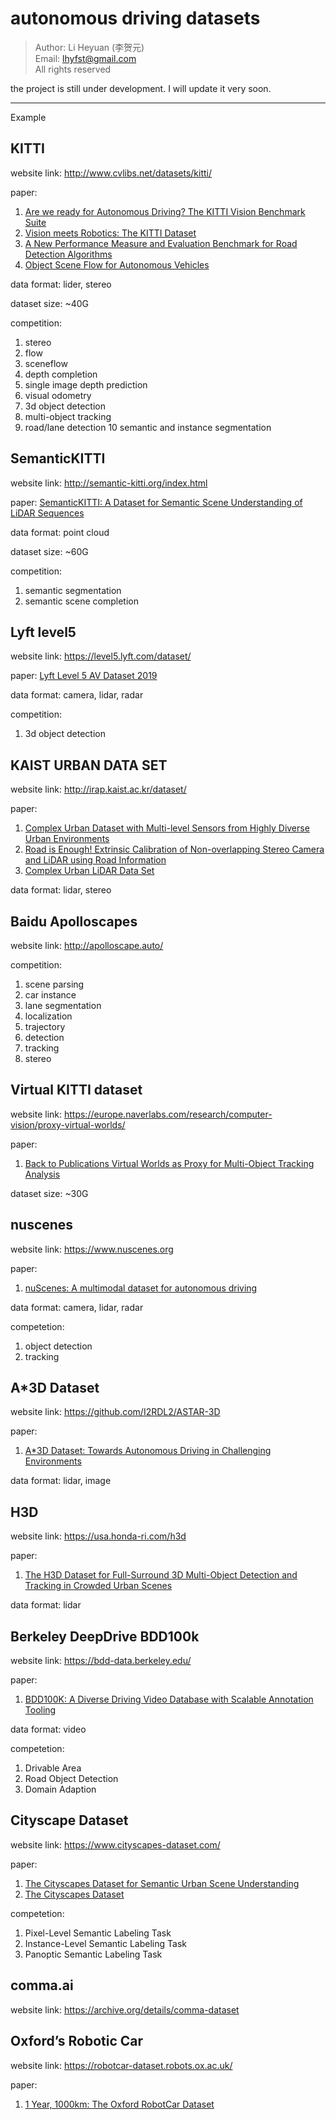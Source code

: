 # autonomous driving datasets

> Author: Li Heyuan (李贺元)<br>
> Email: lhyfst@gmail.com<br>
> All rights reserved

the project is still under development. I will update it very soon.

---

Example
## KITTI
website link: http://www.cvlibs.net/datasets/kitti/

paper: 
1. [Are we ready for Autonomous Driving? The KITTI Vision Benchmark Suite](http://www.cvlibs.net/publications/Geiger2012CVPR.pdf)
2. [Vision meets Robotics: The KITTI Dataset](http://www.cvlibs.net/publications/Geiger2013IJRR.pdf)
3. [A New Performance Measure and Evaluation Benchmark for Road Detection Algorithms](http://www.cvlibs.net/publications/Fritsch2013ITSC.pdf)
4. [Object Scene Flow for Autonomous Vehicles](http://www.cvlibs.net/publications/Menze2015CVPR.pdf)

data format: lider, stereo

dataset size: ~40G

competition: 
1. stereo
2. flow
3. sceneflow
4. depth completion
5. single image depth prediction
6. visual odometry
7. 3d object detection
8. multi-object tracking
9. road/lane detection
10 semantic and instance segmentation


## SemanticKITTI
website link: http://semantic-kitti.org/index.html

paper: 
[SemanticKITTI: A Dataset for Semantic Scene Understanding of LiDAR Sequences](https://arxiv.org/pdf/1904.01416v1.pdf)

data format: point cloud

dataset size: ~60G

competition:
1. semantic segmentation
2. semantic scene completion

## Lyft level5
website link: https://level5.lyft.com/dataset/<br>

paper:
[Lyft Level 5 AV Dataset 2019](https://level5.lyft.com/dataset/)

data format: camera, lidar, radar

competition:
1. 3d object detection


## KAIST URBAN DATA SET
website link: http://irap.kaist.ac.kr/dataset/

paper:
1. [Complex Urban Dataset with Multi-level Sensors from Highly Diverse Urban Environments](http://irap.kaist.ac.kr/dataset/papers/IJRR2019_dataset.pdf)
2. [Road is Enough! Extrinsic Calibration of Non-overlapping Stereo Camera and LiDAR using Road Information](http://irap.kaist.ac.kr/dataset/papers/roadisenough.pdf)
3. [Complex Urban LiDAR Data Set](http://irap.kaist.ac.kr/dataset/papers/ICRA2018_dataset.pdf)

data format: lidar, stereo

## Baidu Apolloscapes

website link: http://apolloscape.auto/

competition:
1. scene parsing
2. car instance
3. lane segmentation
4. localization
5. trajectory
6. detection 
7. tracking
8. stereo


## Virtual KITTI dataset
website link: https://europe.naverlabs.com/research/computer-vision/proxy-virtual-worlds/

paper:
1. [ Back to Publications Virtual Worlds as Proxy for Multi-Object Tracking Analysis](https://europe.naverlabs.com/wp-content/uploads/ultimatemember/temp/2015-085.pdf)

dataset size: ~30G


## nuscenes

website link: https://www.nuscenes.org

paper:
1. [nuScenes: A multimodal dataset for autonomous driving](https://arxiv.org/abs/1903.11027)

data format: camera, lidar, radar

competetion:
1. object detection
2. tracking


## A\*3D Dataset

website link: https://github.com/I2RDL2/ASTAR-3D

paper:
1. [A\*3D Dataset: Towards Autonomous Driving in Challenging Environments](https://arxiv.org/pdf/1909.07541.pdf)

data format: lidar, image


## H3D

website link: https://usa.honda-ri.com/h3d

paper:
1. [The H3D Dataset for Full-Surround 3D Multi-Object Detection and Tracking in Crowded Urban Scenes](https://usa.honda-ri.com/documents/32932/126732/h3d_paper.pdf/6d92fba0-06f8-6a12-5d71-b6feb9ba0842)

data format: lidar

## Berkeley DeepDrive BDD100k 

website link: https://bdd-data.berkeley.edu/

paper: 
1. [BDD100K: A Diverse Driving Video Database with Scalable Annotation Tooling](https://arxiv.org/abs/1805.04687)

data format: video

competetion:
1. Drivable Area
2. Road Object Detection
3. Domain Adaption

## Cityscape Dataset

website link: https://www.cityscapes-dataset.com/

paper: 
1. [The Cityscapes Dataset for Semantic Urban Scene Understanding](https://arxiv.org/abs/1604.01685)
2. [The Cityscapes Dataset](https://www.cityscapes-dataset.com/wordpress/wp-content/papercite-data/pdf/cordts2015cvprw.pdf)

competetion:
1. Pixel-Level Semantic Labeling Task
2. Instance-Level Semantic Labeling Task
3. Panoptic Semantic Labeling Task

## comma.ai

website link: https://archive.org/details/comma-dataset

## Oxford’s Robotic Car

website link: https://robotcar-dataset.robots.ox.ac.uk/

paper:
1. [1 Year, 1000km: The Oxford RobotCar Dataset](https://robotcar-dataset.robots.ox.ac.uk/images/robotcar_ijrr.pdf)
